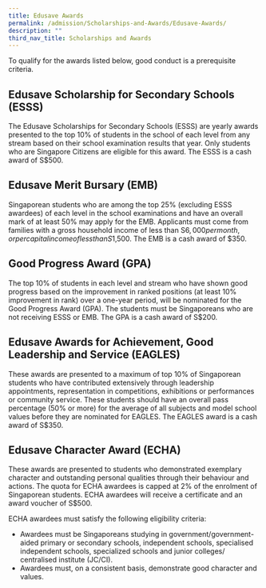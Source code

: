 ```yaml
---
title: Edusave Awards
permalink: /admission/Scholarships-and-Awards/Edusave-Awards/
description: ""
third_nav_title: Scholarships and Awards
---
```


To qualify for the awards listed below, good conduct is a prerequisite criteria. 

Edusave Scholarship for Secondary Schools (ESSS)
------------------------------------------------

The Edusave Scholarships for Secondary Schools (ESSS) are yearly awards presented to the top 10% of students in the school of each level from any stream based on their school examination results that year. Only students who are Singapore Citizens are eligible for this award. The ESSS is a cash award of S$500.

  

Edusave Merit Bursary (EMB)
---------------------------

Singaporean students who are among the top 25% (excluding ESSS awardees) of each level in the school examinations and have an overall mark of at least 50% may apply for the EMB. Applicants must come from families with a gross household income of less than S$6,000 per month, or per capital income of less than S$1,500. The EMB is a cash award of $350.

  

Good Progress Award (GPA)
-------------------------

The top 10% of students in each level and stream who have shown good progress based on the improvement in ranked positions (at least 10% improvement in rank) over a one-year period, will be nominated for the Good Progress Award (GPA). The students must be Singaporeans who are not receiving ESSS or EMB. The GPA is a cash award of S$200.

  

Edusave Awards for Achievement, Good Leadership and Service (EAGLES)
--------------------------------------------------------------------

These awards are presented to a maximum of top 10% of Singaporean students who have contributed extensively through leadership appointments, representation in competitions, exhibitions or performances or community service. These students should have an overall pass percentage (50% or more) for the average of all subjects and model school values before they are nominated for EAGLES. The EAGLES award is a cash award of S$350.

  

Edusave Character Award (ECHA)
------------------------------

These awards are presented to students who demonstrated exemplary character and outstanding personal qualities through their behaviour and actions. The quota for ECHA awardees is capped at 2% of the enrolment of Singaporean students. ECHA awardees will receive a certificate and an award voucher of S$500.

  

ECHA awardees must satisfy the following eligibility criteria:

*   Awardees must be Singaporeans studying in government/government-aided primary or secondary schools, independent schools, specialised independent schools, specialized schools and junior colleges/ centralised institute (JC/CI).
*   Awardees must, on a consistent basis, demonstrate good character and values.
